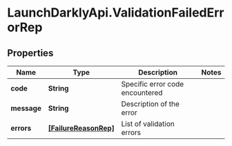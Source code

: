 # LaunchDarklyApi.ValidationFailedErrorRep

## Properties

Name | Type | Description | Notes
------------ | ------------- | ------------- | -------------
**code** | **String** | Specific error code encountered | 
**message** | **String** | Description of the error | 
**errors** | [**[FailureReasonRep]**](FailureReasonRep.md) | List of validation errors | 


